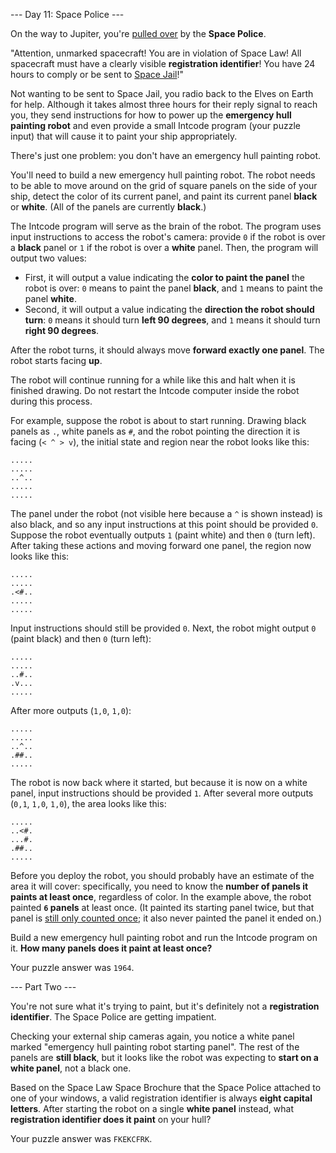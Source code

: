 --- Day 11: Space Police ---

On the way to Jupiter, you're [pulled
over](https://www.youtube.com/watch?v=KwY28rpyKDE) by the **Space Police**.

"Attention, unmarked spacecraft! You are in violation of Space Law! All
spacecraft must have a clearly visible **registration identifier**! You have 24
hours to comply or be sent to [Space
Jail](https://www.youtube.com/watch?v=BVn1oQL9sWg&t=5)!"

Not wanting to be sent to Space Jail, you radio back to the Elves on Earth for
help. Although it takes almost three hours for their reply signal to reach you,
they send instructions for how to power up the **emergency hull painting
robot** and even provide a small Intcode program (your puzzle input) that will
cause it to paint your ship appropriately.

There's just one problem: you don't have an emergency hull painting robot.

You'll need to build a new emergency hull painting robot. The robot needs to be
able to move around on the grid of square panels on the side of your ship,
detect the color of its current panel, and paint its current panel **black** or
**white**. (All of the panels are currently **black**.)

The Intcode program will serve as the brain of the robot. The program uses
input instructions to access the robot's camera: provide `0` if the robot is
over a **black** panel or `1` if the robot is over a **white** panel. Then, the
program will output two values:

- First, it will output a value indicating the **color to paint the panel** the
  robot is over: `0` means to paint the panel **black**, and `1` means to paint
  the panel **white**.
- Second, it will output a value indicating the **direction the robot should
  turn**: `0` means it should turn **left 90 degrees**, and `1` means it should
  turn **right 90 degrees**.

After the robot turns, it should always move **forward exactly one panel**. The
robot starts facing **up**.

The robot will continue running for a while like this and halt when it is
finished drawing. Do not restart the Intcode computer inside the robot during
this process.

For example, suppose the robot is about to start running. Drawing black panels
as `.`, white panels as `#`, and the robot pointing the direction it is facing
(`< ^ > v`), the initial state and region near the robot looks like this:

```
.....
.....
..^..
.....
.....
```

The panel under the robot (not visible here because a `^` is shown instead) is
also black, and so any input instructions at this point should be provided `0`.
Suppose the robot eventually outputs `1` (paint white) and then `0` (turn
left).  After taking these actions and moving forward one panel, the region now
looks like this:

```
.....
.....
.<#..
.....
.....
```

Input instructions should still be provided `0`. Next, the robot might output
`0` (paint black) and then `0` (turn left):

```
.....
.....
..#..
.v...
.....
```

After more outputs (`1,0`, `1,0`):

```
.....
.....
..^..
.##..
.....
```

The robot is now back where it started, but because it is now on a white panel,
input instructions should be provided `1`. After several more outputs (`0,1`,
`1,0`, `1,0`), the area looks like this:

```
.....
..<#.
...#.
.##..
.....
```

Before you deploy the robot, you should probably have an estimate of the area
it will cover: specifically, you need to know the **number of panels it paints
at least once**, regardless of color. In the example above, the robot painted
**`6` panels** at least once. (It painted its starting panel twice, but that
panel is [still only counted
once](https://www.youtube.com/watch?v=KjsSvjA5TuE); it also never painted the
panel it ended on.)

Build a new emergency hull painting robot and run the Intcode program on it.
**How many panels does it paint at least once?**

Your puzzle answer was `1964`.

--- Part Two ---

You're not sure what it's trying to paint, but it's definitely not a
**registration identifier**. The Space Police are getting impatient.

Checking your external ship cameras again, you notice a white panel marked
"emergency hull painting robot starting panel". The rest of the panels are
**still black**, but it looks like the robot was expecting to **start on a
white panel**, not a black one.

Based on the Space Law Space Brochure that the Space Police attached to one of
your windows, a valid registration identifier is always **eight capital
letters**.  After starting the robot on a single **white panel** instead, what
**registration identifier does it paint** on your hull?

Your puzzle answer was `FKEKCFRK`.
